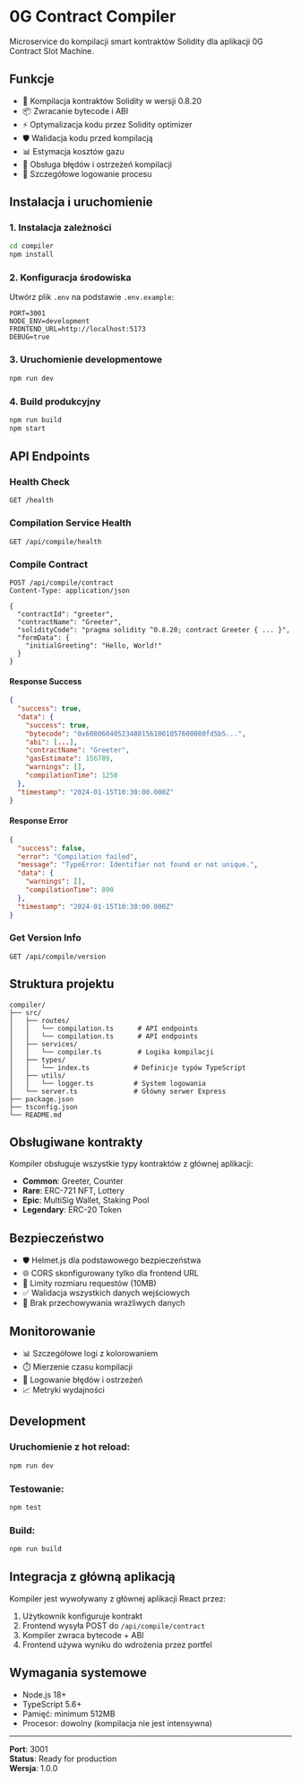 # 0G Contract Compiler

Microservice do kompilacji smart kontraktów Solidity dla aplikacji 0G Contract Slot Machine.

## Funkcje

- 🔧 Kompilacja kontraktów Solidity w wersji 0.8.20
- 📦 Zwracanie bytecode i ABI
- ⚡ Optymalizacja kodu przez Solidity optimizer
- 🛡️ Walidacja kodu przed kompilacją
- 📊 Estymacja kosztów gazu
- 🚨 Obsługa błędów i ostrzeżeń kompilacji
- 📝 Szczegółowe logowanie procesu

## Instalacja i uruchomienie

### 1. Instalacja zależności
```bash
cd compiler
npm install
```

### 2. Konfiguracja środowiska
Utwórz plik `.env` na podstawie `.env.example`:
```env
PORT=3001
NODE_ENV=development
FRONTEND_URL=http://localhost:5173
DEBUG=true
```

### 3. Uruchomienie developmentowe
```bash
npm run dev
```

### 4. Build produkcyjny
```bash
npm run build
npm start
```

## API Endpoints

### Health Check
```http
GET /health
```

### Compilation Service Health
```http
GET /api/compile/health
```

### Compile Contract
```http
POST /api/compile/contract
Content-Type: application/json

{
  "contractId": "greeter",
  "contractName": "Greeter", 
  "solidityCode": "pragma solidity ^0.8.20; contract Greeter { ... }",
  "formData": {
    "initialGreeting": "Hello, World!"
  }
}
```

#### Response Success
```json
{
  "success": true,
  "data": {
    "success": true,
    "bytecode": "0x608060405234801561001057600080fd5b5...",
    "abi": [...],
    "contractName": "Greeter",
    "gasEstimate": 156789,
    "warnings": [],
    "compilationTime": 1250
  },
  "timestamp": "2024-01-15T10:30:00.000Z"
}
```

#### Response Error
```json
{
  "success": false,
  "error": "Compilation failed",
  "message": "TypeError: Identifier not found or not unique.",
  "data": {
    "warnings": [],
    "compilationTime": 890
  },
  "timestamp": "2024-01-15T10:30:00.000Z"
}
```

### Get Version Info
```http
GET /api/compile/version
```

## Struktura projektu

```
compiler/
├── src/
│   ├── routes/
│   │   └── compilation.ts      # API endpoints
│   │   └── compilation.ts      # API endpoints
│   ├── services/
│   │   └── compiler.ts         # Logika kompilacji
│   ├── types/
│   │   └── index.ts           # Definicje typów TypeScript
│   ├── utils/
│   │   └── logger.ts          # System logowania
│   └── server.ts              # Główny serwer Express
├── package.json
├── tsconfig.json
└── README.md
```

## Obsługiwane kontrakty

Kompiler obsługuje wszystkie typy kontraktów z głównej aplikacji:
- **Common**: Greeter, Counter
- **Rare**: ERC-721 NFT, Lottery  
- **Epic**: MultiSig Wallet, Staking Pool
- **Legendary**: ERC-20 Token

## Bezpieczeństwo

- 🛡️ Helmet.js dla podstawowego bezpieczeństwa
- 🌐 CORS skonfigurowany tylko dla frontend URL
- 📏 Limity rozmiaru requestów (10MB)
- ✅ Walidacja wszystkich danych wejściowych
- 🚫 Brak przechowywania wrażliwych danych

## Monitorowanie

- 📊 Szczegółowe logi z kolorowaniem
- ⏱️ Mierzenie czasu kompilacji
- 🚨 Logowanie błędów i ostrzeżeń
- 📈 Metryki wydajności

## Development

### Uruchomienie z hot reload:
```bash
npm run dev
```

### Testowanie:
```bash
npm test
```

### Build:
```bash
npm run build
```

## Integracja z główną aplikacją

Kompiler jest wywoływany z głównej aplikacji React przez:
1. Użytkownik konfiguruje kontrakt
2. Frontend wysyła POST do `/api/compile/contract`
3. Kompiler zwraca bytecode + ABI
4. Frontend używa wyniku do wdrożenia przez portfel

## Wymagania systemowe

- Node.js 18+
- TypeScript 5.6+
- Pamięć: minimum 512MB
- Procesor: dowolny (kompilacja nie jest intensywna)

---

**Port**: 3001  
**Status**: Ready for production  
**Wersja**: 1.0.0 